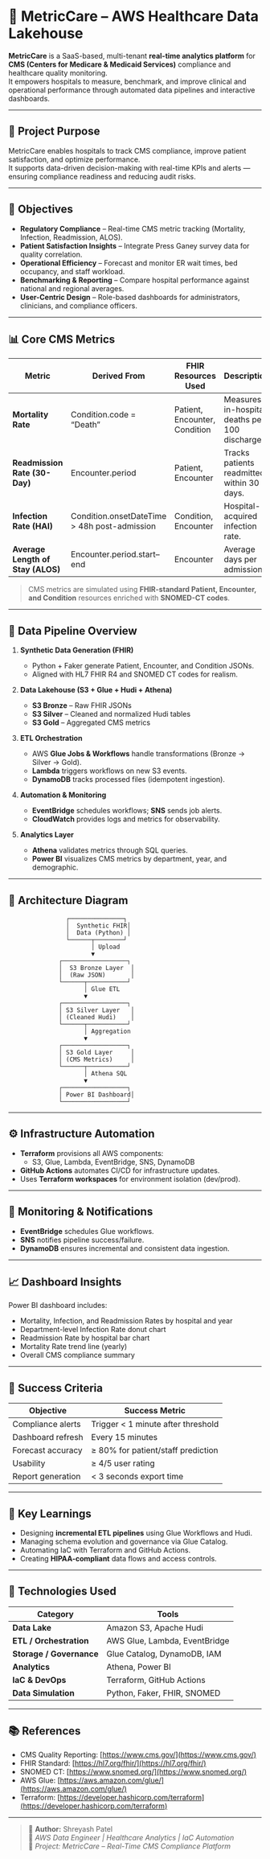 # 🏥 MetricCare – AWS Healthcare Data Lakehouse

**MetricCare** is a SaaS-based, multi-tenant **real-time analytics platform** for **CMS (Centers for Medicare & Medicaid Services)** compliance and healthcare quality monitoring.  
It empowers hospitals to measure, benchmark, and improve clinical and operational performance through automated data pipelines and interactive dashboards.

---

## 📌 Project Purpose
MetricCare enables hospitals to track CMS compliance, improve patient satisfaction, and optimize performance.  
It supports data-driven decision-making with real-time KPIs and alerts — ensuring compliance readiness and reducing audit risks.

---

## 🎯 Objectives

- **Regulatory Compliance** – Real-time CMS metric tracking (Mortality, Infection, Readmission, ALOS).  
- **Patient Satisfaction Insights** – Integrate Press Ganey survey data for quality correlation.  
- **Operational Efficiency** – Forecast and monitor ER wait times, bed occupancy, and staff workload.  
- **Benchmarking & Reporting** – Compare hospital performance against national and regional averages.  
- **User-Centric Design** – Role-based dashboards for administrators, clinicians, and compliance officers.

---

## 📊 Core CMS Metrics

| Metric | Derived From | FHIR Resources Used | Description |
|--------|---------------|---------------------|--------------|
| **Mortality Rate** | Condition.code = “Death” | Patient, Encounter, Condition | Measures in-hospital deaths per 100 discharges. |
| **Readmission Rate (30-Day)** | Encounter.period | Patient, Encounter | Tracks patients readmitted within 30 days. |
| **Infection Rate (HAI)** | Condition.onsetDateTime > 48h post-admission | Condition, Encounter | Hospital-acquired infection rate. |
| **Average Length of Stay (ALOS)** | Encounter.period.start–end | Encounter | Average days per admission. |

> CMS metrics are simulated using **FHIR-standard Patient, Encounter, and Condition** resources enriched with **SNOMED-CT codes**.

---

## 🧬 Data Pipeline Overview

1. **Synthetic Data Generation (FHIR)**  
   - Python + Faker generate Patient, Encounter, and Condition JSONs.  
   - Aligned with HL7 FHIR R4 and SNOMED CT codes for realism.  

2. **Data Lakehouse (S3 + Glue + Hudi + Athena)**  
   - **S3 Bronze** – Raw FHIR JSONs  
   - **S3 Silver** – Cleaned and normalized Hudi tables  
   - **S3 Gold** – Aggregated CMS metrics  

3. **ETL Orchestration**  
   - AWS **Glue Jobs & Workflows** handle transformations (Bronze → Silver → Gold).  
   - **Lambda** triggers workflows on new S3 events.  
   - **DynamoDB** tracks processed files (idempotent ingestion).  

4. **Automation & Monitoring**  
   - **EventBridge** schedules workflows; **SNS** sends job alerts.  
   - **CloudWatch** provides logs and metrics for observability.  

5. **Analytics Layer**  
   - **Athena** validates metrics through SQL queries.  
   - **Power BI** visualizes CMS metrics by department, year, and demographic.  

---

## 🧱 Architecture Diagram

```
                ┌───────────────┐
                │  Synthetic FHIR│
                │  Data (Python) │
                └──────┬────────┘
                       │ Upload
                       ▼
              ┌──────────────────┐
              │  S3 Bronze Layer  │
              │  (Raw JSON)       │
              └──────┬───────────┘
                     │ Glue ETL
                     ▼
              ┌──────────────────┐
              │ S3 Silver Layer   │
              │ (Cleaned Hudi)    │
              └──────┬───────────┘
                     │ Aggregation
                     ▼
              ┌──────────────────┐
              │ S3 Gold Layer     │
              │ (CMS Metrics)     │
              └──────┬───────────┘
                     │ Athena SQL
                     ▼
              ┌──────────────────┐
              │ Power BI Dashboard│
              └──────────────────┘
```

---

## ⚙️ Infrastructure Automation

- **Terraform** provisions all AWS components:  
  - S3, Glue, Lambda, EventBridge, SNS, DynamoDB  
- **GitHub Actions** automates CI/CD for infrastructure updates.  
- Uses **Terraform workspaces** for environment isolation (dev/prod).  

---

## 🔔 Monitoring & Notifications

- **EventBridge** schedules Glue workflows.  
- **SNS** notifies pipeline success/failure.  
- **DynamoDB** ensures incremental and consistent data ingestion.  

---

## 📈 Dashboard Insights

Power BI dashboard includes:
- Mortality, Infection, and Readmission Rates by hospital and year  
- Department-level Infection Rate donut chart  
- Readmission Rate by hospital bar chart  
- Mortality Rate trend line (yearly)  
- Overall CMS compliance summary

---

## 📜 Success Criteria

| Objective | Success Metric |
|------------|----------------|
| Compliance alerts | Trigger < 1 minute after threshold |
| Dashboard refresh | Every 15 minutes |
| Forecast accuracy | ≥ 80% for patient/staff prediction |
| Usability | ≥ 4/5 user rating |
| Report generation | < 3 seconds export time |

---

## 🧠 Key Learnings

- Designing **incremental ETL pipelines** using Glue Workflows and Hudi.  
- Managing schema evolution and governance via Glue Catalog.  
- Automating IaC with Terraform and GitHub Actions.  
- Creating **HIPAA-compliant** data flows and access controls.  

---

## 🧩 Technologies Used

| Category | Tools |
|-----------|-------|
| **Data Lake** | Amazon S3, Apache Hudi |
| **ETL / Orchestration** | AWS Glue, Lambda, EventBridge |
| **Storage / Governance** | Glue Catalog, DynamoDB, IAM |
| **Analytics** | Athena, Power BI |
| **IaC & DevOps** | Terraform, GitHub Actions |
| **Data Simulation** | Python, Faker, FHIR, SNOMED |

---

## 📚 References

- CMS Quality Reporting: [https://www.cms.gov/](https://www.cms.gov/)  
- FHIR Standard: [https://hl7.org/fhir/](https://hl7.org/fhir/)  
- SNOMED CT: [https://www.snomed.org/](https://www.snomed.org/)  
- AWS Glue: [https://aws.amazon.com/glue/](https://aws.amazon.com/glue/)  
- Terraform: [https://developer.hashicorp.com/terraform](https://developer.hashicorp.com/terraform)

---

> 🧱 **Author:** Shreyash Patel  
> 💼 *AWS Data Engineer | Healthcare Analytics | IaC Automation*  
> 🔗 *Project: MetricCare – Real-Time CMS Compliance Platform*
